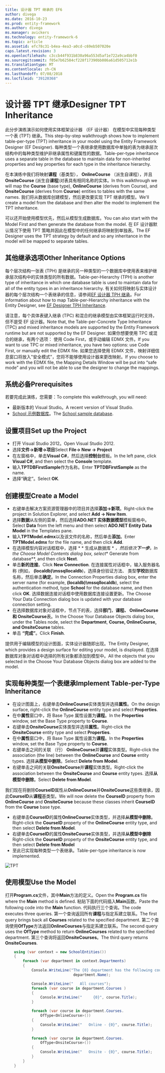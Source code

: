 ```yaml
---
title: 设计器 TPT 继承的 EF6
author: divega
ms.date: 2016-10-23
ms.prod: entity-framework
ms.author: divega
ms.manager: avickers
ms.technology: entity-framework-6
ms.topic: article
ms.assetid: efc78c31-b4ea-4ea3-a0cd-c69eb507020e
caps.latest.revision: 3
ms.openlocfilehash: c3ccb44f931b830a96a553d5af1e722a9ca4bbf0
ms.sourcegitcommit: f05e7b62584cf228f17390bb086a61d505712e1b
ms.translationtype: MT
ms.contentlocale: zh-CN
ms.lasthandoff: 07/08/2018
ms.locfileid: "39120368"
---
```

# <a name="designer-tpt-inheritance"></a><span data-ttu-id="e2b5c-102">设计器 TPT 继承</span><span class="sxs-lookup"><span data-stu-id="e2b5c-102">Designer TPT Inheritance</span></span>
<span data-ttu-id="e2b5c-103">此分步演练演示如何使用实体框架设计器 （EF 设计器） 在模型中实现每种类型一个表 (TPT) 继承。</span><span class="sxs-lookup"><span data-stu-id="e2b5c-103">This step-by-step walkthrough shows how to implement table-per-type (TPT) inheritance in your model using the Entity Framework Designer (EF Designer).</span></span> <span data-ttu-id="e2b5c-104">每种类型一个表继承使用数据库中单独的表为继承层次结构中的每种类型维护非继承属性和键属性的数据。</span><span class="sxs-lookup"><span data-stu-id="e2b5c-104">Table-per-type inheritance uses a separate table in the database to maintain data for non-inherited properties and key properties for each type in the inheritance hierarchy.</span></span>

<span data-ttu-id="e2b5c-105">在本演练中我们将映射**课程**（基类型）， **OnlineCourse** （派生自课程），并且**OnsiteCourse** (派生自**课程**)对表具有相同名称的实体。</span><span class="sxs-lookup"><span data-stu-id="e2b5c-105">In this walkthrough we will map the **Course** (base type), **OnlineCourse** (derives from Course), and **OnsiteCourse** (derives from **Course**) entities to tables with the same names.</span></span> <span data-ttu-id="e2b5c-106">我们将从数据库创建模型，然后更改要实现 TPT 继承的模型。</span><span class="sxs-lookup"><span data-stu-id="e2b5c-106">We'll create a model from the database and then alter the model to implement the TPT inheritance.</span></span>

<span data-ttu-id="e2b5c-107">可以还开始使用模型优先，然后从模型生成数据库。</span><span class="sxs-lookup"><span data-stu-id="e2b5c-107">You can also start with the Model First and then generate the database from the model.</span></span> <span data-ttu-id="e2b5c-108">在 EF 设计器默认情况下使用 TPT 策略并因此在模型中的任何继承将映射到单独表。</span><span class="sxs-lookup"><span data-stu-id="e2b5c-108">The EF Designer uses the TPT strategy by default and so any inheritance in the model will be mapped to separate tables.</span></span>

## <a name="other-inheritance-options"></a><span data-ttu-id="e2b5c-109">其他继承选项</span><span class="sxs-lookup"><span data-stu-id="e2b5c-109">Other Inheritance Options</span></span>

<span data-ttu-id="e2b5c-110">每个层次结构一张表 (TPH) 是继承的另一种类型的一个数据库中使用表来维护继承层次结构中的实体类型的所有数据。</span><span class="sxs-lookup"><span data-stu-id="e2b5c-110">Table-per-Hierarchy (TPH) is another type of inheritance in which one database table is used to maintain data for all of the entity types in an inheritance hierarchy.</span></span>  <span data-ttu-id="e2b5c-111">有关如何将映射与实体设计器的每个层次结构一个表继承的信息，请参阅[EF 设计器 TPH 继承](~/ef6/modeling/designer/inheritance/tph.md)。</span><span class="sxs-lookup"><span data-stu-id="e2b5c-111">For information about how to map Table-per-Hierarchy inheritance with the Entity Designer, see [EF Designer TPH Inheritance](~/ef6/modeling/designer/inheritance/tph.md).</span></span> 

<span data-ttu-id="e2b5c-112">请注意，每个具体表键入继承 (TPC) 和混合的继承模型由实体框架运行时支持，但不是受 EF 设计器。</span><span class="sxs-lookup"><span data-stu-id="e2b5c-112">Note that, the Table-per-Concrete Type Inheritance (TPC) and mixed inheritance models are supported by the Entity Framework runtime but are not supported by the EF Designer.</span></span> <span data-ttu-id="e2b5c-113">如果你想要使用 TPC 或混合的继承，有两个选项： 使用 Code First，或手动编辑 EDMX 文件。</span><span class="sxs-lookup"><span data-stu-id="e2b5c-113">If you want to use TPC or mixed inheritance, you have two options: use Code First, or manually edit the EDMX file.</span></span> <span data-ttu-id="e2b5c-114">如果您选择使用 EDMX 文件，映射详细信息窗口将放入"安全模式"，您将不能够使用设计器来更改映射。</span><span class="sxs-lookup"><span data-stu-id="e2b5c-114">If you choose to work with the EDMX file, the Mapping Details Window will be put into “safe mode” and you will not be able to use the designer to change the mappings.</span></span>

## <a name="prerequisites"></a><span data-ttu-id="e2b5c-115">系统必备</span><span class="sxs-lookup"><span data-stu-id="e2b5c-115">Prerequisites</span></span>

<span data-ttu-id="e2b5c-116">若要完成此演练，您需要：</span><span class="sxs-lookup"><span data-stu-id="e2b5c-116">To complete this walkthrough, you will need:</span></span>

- <span data-ttu-id="e2b5c-117">最新版本的 Visual Studio。</span><span class="sxs-lookup"><span data-stu-id="e2b5c-117">A recent version of Visual Studio.</span></span>
- <span data-ttu-id="e2b5c-118">[School 示例数据库](~/ef6/resources/school-database.md)。</span><span class="sxs-lookup"><span data-stu-id="e2b5c-118">The [School sample database](~/ef6/resources/school-database.md).</span></span>

## <a name="set-up-the-project"></a><span data-ttu-id="e2b5c-119">设置项目</span><span class="sxs-lookup"><span data-stu-id="e2b5c-119">Set up the Project</span></span>

-   <span data-ttu-id="e2b5c-120">打开 Visual Studio 2012。</span><span class="sxs-lookup"><span data-stu-id="e2b5c-120">Open Visual Studio 2012.</span></span>
-   <span data-ttu-id="e2b5c-121">选择**文件-&gt;新增-&gt;项目**</span><span class="sxs-lookup"><span data-stu-id="e2b5c-121">Select **File-&gt; New -&gt; Project**</span></span>
-   <span data-ttu-id="e2b5c-122">在左窗格中，单击**Visual C\#**，然后选择**控制台**模板。</span><span class="sxs-lookup"><span data-stu-id="e2b5c-122">In the left pane, click **Visual C\#**, and then select the **Console** template.</span></span>
-   <span data-ttu-id="e2b5c-123">输入**TPTDBFirstSample**作为名称。</span><span class="sxs-lookup"><span data-stu-id="e2b5c-123">Enter **TPTDBFirstSample** as the name.</span></span>
-   <span data-ttu-id="e2b5c-124">选择“确定”。</span><span class="sxs-lookup"><span data-stu-id="e2b5c-124">Select **OK**.</span></span>

## <a name="create-a-model"></a><span data-ttu-id="e2b5c-125">创建模型</span><span class="sxs-lookup"><span data-stu-id="e2b5c-125">Create a Model</span></span>

-   <span data-ttu-id="e2b5c-126">右键单击解决方案资源管理器中的项目并选择**添加-&gt;新项**。</span><span class="sxs-lookup"><span data-stu-id="e2b5c-126">Right-click the project in Solution Explorer, and select **Add -&gt; New Item**.</span></span>
-   <span data-ttu-id="e2b5c-127">选择**数据**从左侧的菜单，然后选择**ADO.NET 实体数据模型**模板窗格中。</span><span class="sxs-lookup"><span data-stu-id="e2b5c-127">Select **Data** from the left menu and then select **ADO.NET Entity Data Model** in the Templates pane.</span></span>
-   <span data-ttu-id="e2b5c-128">输入**TPTModel.edmx**以及该文件的名称，然后单击**添加**。</span><span class="sxs-lookup"><span data-stu-id="e2b5c-128">Enter **TPTModel.edmx** for the file name, and then click **Add**.</span></span>
-   <span data-ttu-id="e2b5c-129">在选择模型内容对话框框中，选择 * * 生成从数据库 * *，然后依次**下一步**。</span><span class="sxs-lookup"><span data-stu-id="e2b5c-129">In the Choose Model Contents dialog box, select** Generate from database**, and then click **Next**.</span></span>
-   <span data-ttu-id="e2b5c-130">单击**新的连接**。</span><span class="sxs-lookup"><span data-stu-id="e2b5c-130">Click **New Connection**.</span></span>
    <span data-ttu-id="e2b5c-131">在连接属性对话框中，输入服务器名称 (例如， **(localdb)\\mssqllocaldb**)，选择身份验证方法、 类型**学校**数据库名称，然后单击**确定**。</span><span class="sxs-lookup"><span data-stu-id="e2b5c-131">In the Connection Properties dialog box, enter the server name (for example, **(localdb)\\mssqllocaldb**), select the authentication method, type **School** for the database name, and then click **OK**.</span></span>
    <span data-ttu-id="e2b5c-132">选择数据连接对话框中使用数据库连接设置更新。</span><span class="sxs-lookup"><span data-stu-id="e2b5c-132">The Choose Your Data Connection dialog box is updated with your database connection setting.</span></span>
-   <span data-ttu-id="e2b5c-133">在选择数据库对象对话框中，节点下的表，选择**部门**，**课程、 OnlineCourse 和 OnsiteCourse**表。</span><span class="sxs-lookup"><span data-stu-id="e2b5c-133">In the Choose Your Database Objects dialog box, under the Tables node, select the **Department**, **Course, OnlineCourse, and OnsiteCourse** tables.</span></span>
-   <span data-ttu-id="e2b5c-134">单击 **“完成”**。</span><span class="sxs-lookup"><span data-stu-id="e2b5c-134">Click **Finish**.</span></span>

<span data-ttu-id="e2b5c-135">提供用于编辑模型的设计图面，实体设计器随即出现。</span><span class="sxs-lookup"><span data-stu-id="e2b5c-135">The Entity Designer, which provides a design surface for editing your model, is displayed.</span></span> <span data-ttu-id="e2b5c-136">在选择数据库对象对话框中选择的所有对象都添加到模型中。</span><span class="sxs-lookup"><span data-stu-id="e2b5c-136">All the objects that you selected in the Choose Your Database Objects dialog box are added to the model.</span></span>

## <a name="implement-table-per-type-inheritance"></a><span data-ttu-id="e2b5c-137">实现每种类型一个表继承</span><span class="sxs-lookup"><span data-stu-id="e2b5c-137">Implement Table-per-Type Inheritance</span></span>

-   <span data-ttu-id="e2b5c-138">在设计图面上，右键单击**OnlineCourse**实体类型并选择**属性**。</span><span class="sxs-lookup"><span data-stu-id="e2b5c-138">On the design surface, right-click the **OnlineCourse** entity type and select **Properties**.</span></span>
-   <span data-ttu-id="e2b5c-139">在中**属性**窗口中，将 Base Type 属性设置为**课程**。</span><span class="sxs-lookup"><span data-stu-id="e2b5c-139">In the **Properties** window, set the Base Type property to **Course**.</span></span>
-   <span data-ttu-id="e2b5c-140">右键单击**OnsiteCourse**实体类型并选择**属性**。</span><span class="sxs-lookup"><span data-stu-id="e2b5c-140">Right-click the **OnsiteCourse** entity type and select **Properties**.</span></span>
-   <span data-ttu-id="e2b5c-141">在中**属性**窗口中，将 Base Type 属性设置为**课程**。</span><span class="sxs-lookup"><span data-stu-id="e2b5c-141">In the **Properties** window, set the Base Type property to **Course**.</span></span>
-   <span data-ttu-id="e2b5c-142">右键单击之间的关联 （行） **OnlineCourse**并**课程**实体类型。</span><span class="sxs-lookup"><span data-stu-id="e2b5c-142">Right-click the association (the line) between the **OnlineCourse** and **Course** entity types.</span></span>
    <span data-ttu-id="e2b5c-143">选择**从模型中删除**。</span><span class="sxs-lookup"><span data-stu-id="e2b5c-143">Select **Delete from Model**.</span></span>
-   <span data-ttu-id="e2b5c-144">右键单击之间的关联**OnsiteCourse**并**课程**实体类型。</span><span class="sxs-lookup"><span data-stu-id="e2b5c-144">Right-click the association between the **OnsiteCourse** and **Course** entity types.</span></span>
    <span data-ttu-id="e2b5c-145">选择**从模型中删除**。</span><span class="sxs-lookup"><span data-stu-id="e2b5c-145">Select **Delete from Model**.</span></span>

<span data-ttu-id="e2b5c-146">我们现在将删除**CourseID**属性从**OnlineCourse**并**OnsiteCourse**这些类继承，因此**CourseID**从**课程**基类型。</span><span class="sxs-lookup"><span data-stu-id="e2b5c-146">We will now delete the **CourseID** property from **OnlineCourse** and **OnsiteCourse** because these classes inherit **CourseID** from the **Course** base type.</span></span>

-   <span data-ttu-id="e2b5c-147">右键单击**CourseID**的属性**OnlineCourse**实体类型，并选择**从模型中删除**。</span><span class="sxs-lookup"><span data-stu-id="e2b5c-147">Right-click the **CourseID** property of the **OnlineCourse** entity type, and then select **Delete from Model**.</span></span>
-   <span data-ttu-id="e2b5c-148">右键单击**CourseID**的属性**OnsiteCourse**实体类型，并选择**从模型中删除**</span><span class="sxs-lookup"><span data-stu-id="e2b5c-148">Right-click the **CourseID** property of the **OnsiteCourse** entity type, and then select **Delete from Model**</span></span>
-   <span data-ttu-id="e2b5c-149">至此已实现每种类型一个表继承。</span><span class="sxs-lookup"><span data-stu-id="e2b5c-149">Table-per-type inheritance is now implemented.</span></span>

![TPT](~/ef6/media/tpt.png)

## <a name="use-the-model"></a><span data-ttu-id="e2b5c-151">使用模型</span><span class="sxs-lookup"><span data-stu-id="e2b5c-151">Use the Model</span></span>

<span data-ttu-id="e2b5c-152">打开**Program.cs**文件，其中**Main**方法的定义。</span><span class="sxs-lookup"><span data-stu-id="e2b5c-152">Open the **Program.cs** file where the **Main** method is defined.</span></span> <span data-ttu-id="e2b5c-153">粘贴下面的代码插入**Main**函数。</span><span class="sxs-lookup"><span data-stu-id="e2b5c-153">Paste the following code into the **Main** function.</span></span> <span data-ttu-id="e2b5c-154">代码执行三个查询。</span><span class="sxs-lookup"><span data-stu-id="e2b5c-154">The code executes three queries.</span></span> <span data-ttu-id="e2b5c-155">第一个查询返回所有**课程**与指定系建立联系。</span><span class="sxs-lookup"><span data-stu-id="e2b5c-155">The first query brings back all **Courses** related to the specified department.</span></span> <span data-ttu-id="e2b5c-156">第二个查询使用**OfType**方法返回**OnlineCourses**与指定系建立联系。</span><span class="sxs-lookup"><span data-stu-id="e2b5c-156">The second query uses the **OfType** method to return **OnlineCourses** related to the specified department.</span></span> <span data-ttu-id="e2b5c-157">第三个查询将返回**OnsiteCourses**。</span><span class="sxs-lookup"><span data-stu-id="e2b5c-157">The third query returns **OnsiteCourses**.</span></span>

``` csharp
    using (var context = new SchoolEntities())
    {
        foreach (var department in context.Departments)
        {
            Console.WriteLine("The {0} department has the following courses:",
                               department.Name);

            Console.WriteLine("   All courses");
            foreach (var course in department.Courses )
            {
                Console.WriteLine("     {0}", course.Title);
            }

            foreach (var course in department.Courses.
                OfType<OnlineCourse>())
            {
                Console.WriteLine("   Online - {0}", course.Title);
            }

            foreach (var course in department.Courses.
                OfType<OnsiteCourse>())
            {
                Console.WriteLine("   Onsite - {0}", course.Title);
            }
        }
    }
```
